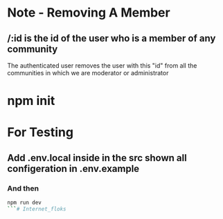 # Note - Removing A Member
## /:id is the id of the user who is a member of any community

The authenticated user removes the user with this "id" from all the communities in which we are moderator or administrator
# npm init 
# For Testing
## Add .env.local inside in the src shown all configeration in .env.example
### And then
```bash
npm run dev  
```#   I n t e r n e t _ f l o k s  
 